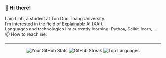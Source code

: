 ### 👋 Hi there!

I am Linh, a student at Ton Duc Thang University.  
I’m interested in the field of Explainable AI (XAI).  
Languages and technologies I’m currently learning: Python, Scikit-learn, ...  
📫 How to reach me:

---

<p align="center">
  <img src="https://github-readme-stats.vercel.app/api?username=Linh-304&show_icons=true&theme=dracula" alt="Your GitHub Stats" />
  <img src="https://github-readme-streak-stats.herokuapp.com/?user=your-github-username&theme=dracula" alt="GitHub Streak" />
  <img src="https://github-readme-stats.vercel.app/api/top-langs/?username=your-github-username&layout=compact&theme=dracula" alt="Top Languages" />

</p>
